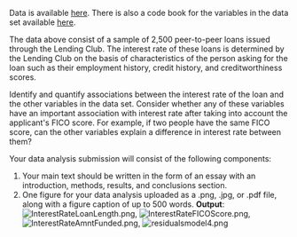 Data is available [here](https://spark-public.s3.amazonaws.com/dataanalysis/loansData.csv). There is also a code book for the variables in the data set available [here](https://spark-public.s3.amazonaws.com/dataanalysis/loansCodebook.pdf).

The data above consist of a sample of 2,500 peer-to-peer loans issued through the Lending Club. The interest rate of these loans is determined by the Lending Club on the basis of characteristics of the person asking for the loan such as their employment history, credit history, and creditworthiness scores. 

Identify and quantify associations between the interest rate of the loan and the other variables in the data set. Consider whether any of these variables have an important association with interest rate after taking into account the applicant's FICO score. For example, if two people have the same FICO score, can the other variables explain a difference in interest rate between them?

Your data analysis submission will consist of the following components:

1. Your main text should be written in the form of an essay with an introduction, methods, results, and conclusions section. 
2. One figure for your data analysis uploaded as a .png, .jpg, or .pdf file, along with a figure caption of up to 500 words. **Output**: ![InterestRateLoanLength.png](https://github.com/shngli/R-data-analysis/blob/master/Lending%20club%20interest%20rate%20analysis/InterestRateLoanLength.png), ![InterestRateFICOScore.png](https://github.com/shngli/R-data-analysis/blob/master/Lending%20club%20interest%20rate%20analysis/InterestRateFICOScore.png), ![InterestRateAmntFunded.png](https://github.com/shngli/R-data-analysis/blob/master/Lending%20club%20interest%20rate%20analysis/InterestRateAmntFunded.png), ![residualsmodel4.png](https://github.com/shngli/R-data-analysis/blob/master/Lending%20club%20interest%20rate%20analysis/residualsmodel4.png)
